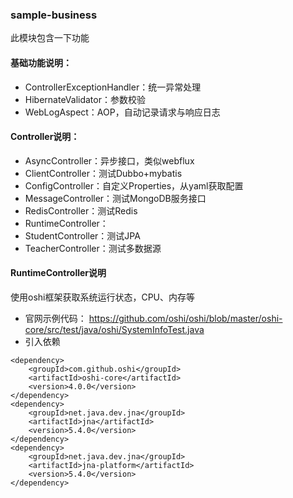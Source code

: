 ### sample-business
此模块包含一下功能

#### 基础功能说明：
- ControllerExceptionHandler：统一异常处理
- HibernateValidator：参数校验
- WebLogAspect：AOP，自动记录请求与响应日志

#### Controller说明：
- AsyncController：异步接口，类似webflux
- ClientController：测试Dubbo+mybatis
- ConfigController：自定义Properties，从yaml获取配置
- MessageController：测试MongoDB服务接口
- RedisController：测试Redis
- RuntimeController：
- StudentController：测试JPA
- TeacherController：测试多数据源

#### RuntimeController说明
使用oshi框架获取系统运行状态，CPU、内存等 
- 官网示例代码： https://github.com/oshi/oshi/blob/master/oshi-core/src/test/java/oshi/SystemInfoTest.java
- 引入依赖
```
<dependency>
    <groupId>com.github.oshi</groupId>
    <artifactId>oshi-core</artifactId>
    <version>4.0.0</version>
</dependency>
<dependency>
    <groupId>net.java.dev.jna</groupId>
    <artifactId>jna</artifactId>
    <version>5.4.0</version>
</dependency>
<dependency>
    <groupId>net.java.dev.jna</groupId>
    <artifactId>jna-platform</artifactId>
    <version>5.4.0</version>
</dependency>
```